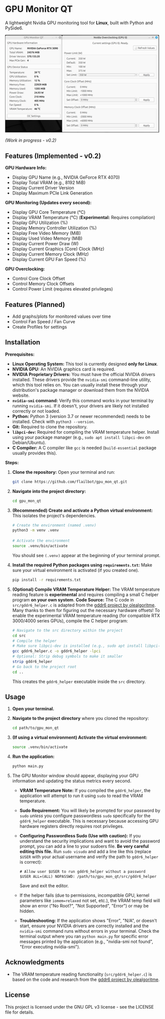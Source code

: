 # GPU Monitor QT

A lightweight Nvidia GPU monitoring tool for **Linux**, built with Python and PySide6.

<img src="./assets/gpu_mon_qt.png" width="500" />

*(Work in progress - v0.2)*

## Features (Implemented - v0.2)

**GPU Hardware Info:**
*   Display GPU Name (e.g., NVIDIA GeForce RTX 4070)
*   Display Total VRAM (e.g., 8192 MiB)
*   Display Current Driver Version
*   Display Maximum PCIe Link Generation

**GPU Monitoring (Updates every second):**
*   Display GPU Core Temperature (°C)
*   Display VRAM Temperature (°C) (**Experimental:** Requires compilation)
*   Display GPU Utilization (%)
*   Display Memory Controller Utilization (%)
*   Display Free Video Memory (MiB)
*   Display Used Video Memory (MiB)
*   Display Current Power Draw (W)
*   Display Current Graphics (Core) Clock (MHz)
*   Display Current Memory Clock (MHz)
*   Display Current GPU Fan Speed (%)

**GPU Overclocking:**
*   Control Core Clock Offset
*   Control Memory Clock Offsets
*   Control Power Limit (requires elevated privileges)

## Features (Planned)
*   Add graphs/plots for monitored values over time
*   Control Fan Speed / Fan Curve
*   Create Profiles for settings

## Installation

**Prerequisites:**

*   **Linux Operating System:** This tool is currently designed **only for Linux**.
*   **NVIDIA GPU:** An NVIDIA graphics card is required.
*   **NVIDIA Proprietary Drivers:** You must have the official NVIDIA drivers installed. These drivers provide the `nvidia-smi` command-line utility, which this tool relies on. You can usually install these through your distribution's package manager or download them from the NVIDIA website.
*   **`nvidia-smi` command:** Verify this command works in your terminal by running `nvidia-smi`. If it doesn't, your drivers are likely not installed correctly or not loaded.
*   **Python:** Python 3 (version 3.7 or newer recommended) needs to be installed. Check with `python3 --version`.
*   **Git:** Required to clone the repository.
*   **`libpci-dev`:** Required for compiling the VRAM temperature helper. Install using your package manager (e.g., `sudo apt install libpci-dev` on Debian/Ubuntu).
*   **C Compiler:** A C compiler like `gcc` is needed (`build-essential` package usually provides this).

**Steps:**

1.  **Clone the repository:**
    Open your terminal and run:
    ```bash
    git clone https://github.com/flailbot/gpu_mon_qt.git
    ```

2.  **Navigate into the project directory:**
    ```bash
    cd gpu_mon_qt
    ```

3.  **(Recommended) Create and activate a Python virtual environment:**
    This isolates the project's dependencies.
    ```bash
    # Create the environment (named .venv)
    python3 -m venv .venv

    # Activate the environment
    source .venv/bin/activate
    ```
    You should see `(.venv)` appear at the beginning of your terminal prompt.

4.  **Install the required Python packages using `requirements.txt`:**
    Make sure your virtual environment is activated (if you created one).
    ```bash
    pip install -r requirements.txt
    ```

5.  **(Optional) Compile VRAM Temperature Helper:**
    The VRAM temperature reading feature is **experimental** and requires compiling a small C helper program **on your own system**.
    **Code Source:** The C code in `src/gddr6_helper.c` is adapted from the [gddr6 project by olealgoritme](https://github.com/olealgoritme/gddr6). Many thanks to them for figuring out the necessary hardware offsets!
    To enable the experimental VRAM temperature reading (for compatible RTX 3000/4000 series GPUs), compile the C helper program:
    ```bash
    # Navigate to the src directory within the project
    cd src
    # Compile the helper
    # Make sure libpci-dev is installed (e.g., sudo apt install libpci-dev on Debian/Ubuntu)
    gcc gddr6_helper.c -o gddr6_helper -lpci
    # Optional: Strip debug symbols to make it smaller
    strip gddr6_helper
    # Go back to the project root
    cd ..
    ```
    This creates the `gddr6_helper` executable inside the `src` directory.
## Usage

1.  **Open your terminal.**

2.  **Navigate to the project directory** where you cloned the repository:
    ```bash
    cd path/to/gpu_mon_qt
    ```

3.  **(If using a virtual environment) Activate the virtual environment:**
    ```bash
    source .venv/bin/activate
    ```

4.  **Run the application:**
    ```bash
    python main.py
    ```

5.  The GPU Monitor window should appear, displaying your GPU information and updating the status metrics every second.

    *   **VRAM Temperature Note:** If you compiled the `gddr6_helper`, the application will attempt to run it using `sudo` to read the VRAM temperature.
    *   **Sudo Requirement:** You will likely be prompted for your password by `sudo` *unless* you configure passwordless `sudo` specifically for the `gddr6_helper` executable. This is necessary because accessing GPU hardware registers directly requires root privileges.
    *   **Configuring Passwordless Sudo (Use with caution):**
        If you understand the security implications and want to avoid the password prompt, you can add a line to your sudoers file. **Be very careful editing this file.** Run `sudo visudo` and add a line like this (replace `$USER` with your actual username and verify the path to `gddr6_helper` is correct):
        ```
        # Allow user $USER to run gddr6_helper without a password
        $USER ALL=(ALL) NOPASSWD: /path/to/gpu_mon_qt/src/gddr6_helper
        ```
        Save and exit the editor.
    *   If the helper fails (due to permissions, incompatible GPU, kernel parameters like `iomem=relaxed` not set, etc.), the VRAM temp field will show an error ("No Root?", "Not Supported", "Error") or may be hidden.

    *   **Troubleshooting:** If the application shows "Error", "N/A", or doesn't start, ensure your NVIDIA drivers are correctly installed and the `nvidia-smi` command runs without errors in your terminal. Check the terminal output where you ran `python main.py` for specific error messages printed by the application (e.g., "nvidia-smi not found", "Error executing nvidia-smi").

## Acknowledgments

*   The VRAM temperature reading functionality (`src/gddr6_helper.c`) is based on the code and research from the [gddr6 project by olealgoritme](https://github.com/olealgoritme/gddr6).

## License

This project is licensed under the GNU GPL v3 license - see the LICENSE file for details.